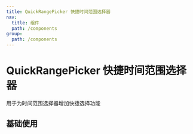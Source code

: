 ```yaml
---
title: QuickRangePicker 快捷时间范围选择器
nav:
  title: 组件
  path: /components
group:
  path: /components
---
```


# QuickRangePicker 快捷时间范围选择器

用于为时间范围选择器增加快捷选择功能
 
## 基础使用

<code src="./demo/index.tsx" />

<API></API>
